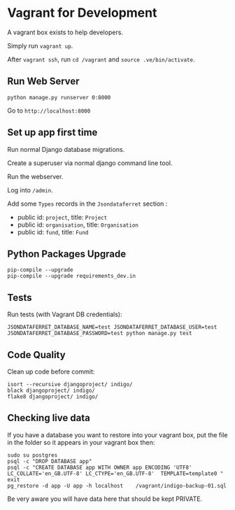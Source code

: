 # Vagrant for Development

A vagrant box exists to help developers.

Simply run `vagrant up`.

After `vagrant ssh`, run `cd /vagrant` and `source .ve/bin/activate`.

## Run Web Server

    python manage.py runserver 0:8000

Go to `http://localhost:8000`

## Set up app first time

Run normal Django database migrations.

Create a superuser via normal django command line tool.

Run the webserver.

Log into `/admin`.

Add some `Types` records in the `Jsondataferret` section :

* public id: `project`, title: `Project`
* public id: `organisation`, title: `Organisation`
* public id: `fund`, title: `Fund`

## Python Packages Upgrade

    pip-compile --upgrade
    pip-compile --upgrade requirements_dev.in
    
## Tests

Run tests  (with Vagrant DB credentials):

    JSONDATAFERRET_DATABASE_NAME=test JSONDATAFERRET_DATABASE_USER=test JSONDATAFERRET_DATABASE_PASSWORD=test python manage.py test

## Code Quality

Clean up code before commit:

    isort --recursive djangoproject/ indigo/
    black djangoproject/ indigo/
    flake8 djangoproject/ indigo/


## Checking live data

If you have a database you want to restore into your vagrant box, put the file in the folder so it appears in your vagrant box then:

    sudo su postgres
    psql -c "DROP DATABASE app"
    psql -c "CREATE DATABASE app WITH OWNER app ENCODING 'UTF8'  LC_COLLATE='en_GB.UTF-8' LC_CTYPE='en_GB.UTF-8'  TEMPLATE=template0 "
    exit
    pg_restore -d app -U app -h localhost    /vagrant/indigo-backup-01.sql

Be very aware you will have data here that should be kept PRIVATE.

